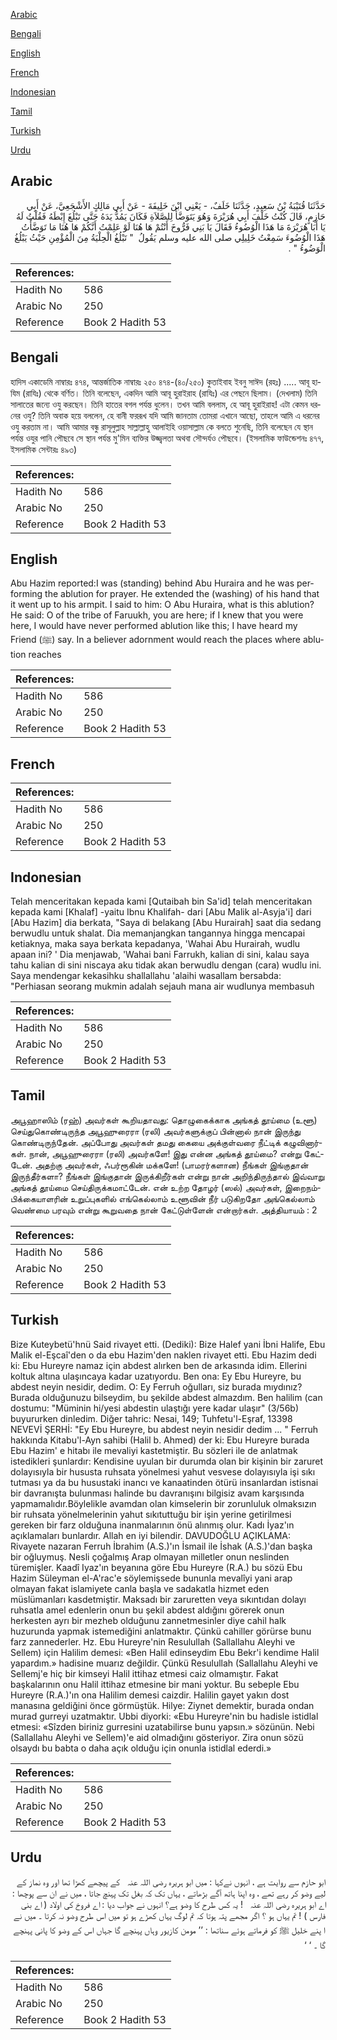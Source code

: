 [Arabic](#arabic)

[Bengali](#bengali)

[English](#english)

[French](#french)

[Indonesian](#indonesian)

[Tamil](#tamil)

[Turkish](#turkish)

[Urdu](#urdu)

## Arabic


<div dir="rtl" lang="ar" style={{fontSize:'larger',backgroundColor:'#f8f9fa',padding:20}}>
حَدَّثَنَا قُتَيْبَةُ بْنُ سَعِيدٍ، حَدَّثَنَا خَلَفٌ، - يَعْنِي ابْنَ خَلِيفَةَ - عَنْ أَبِي مَالِكٍ الأَشْجَعِيَّ، عَنْ أَبِي حَازِمٍ، قَالَ كُنْتُ خَلْفَ أَبِي هُرَيْرَةَ وَهُوَ يَتَوَضَّأُ لِلصَّلاَةِ فَكَانَ يَمُدُّ يَدَهُ حَتَّى تَبْلُغَ إِبْطَهُ فَقُلْتُ لَهُ يَا أَبَا هُرَيْرَةَ مَا هَذَا الْوُضُوءُ فَقَالَ يَا بَنِي فَرُّوخَ أَنْتُمْ هَا هُنَا لَوْ عَلِمْتُ أَنَّكُمْ هَا هُنَا مَا تَوَضَّأْتُ هَذَا الْوُضُوءَ سَمِعْتُ خَلِيلِي صلى الله عليه وسلم يَقُولُ ‏ "‏ تَبْلُغُ الْحِلْيَةُ مِنَ الْمُؤْمِنِ حَيْثُ يَبْلُغُ الْوَضُوءُ ‏"‏ ‏.‏
</div>
<div style={{backgroundColor:'#f8f9fa',padding:20, marginBottom: 10}}><table> <thead> <tr> <th>References:</th> <th></th> </tr> </thead> <tbody><tr><td>Hadith No</td><td>586</td></tr><tr><td>Arabic No</td><td>250</td></tr><tr><td>Reference</td><td>Book 2 Hadith 53</td></tr></tbody></table></div>

## Bengali


<div dir="ltr" lang="bn" style={{fontSize:'larger',backgroundColor:'#f8f9fa',padding:20}}>
হাদিস একাডেমি নাম্বারঃ ৪৭৪, আন্তর্জাতিক নাম্বারঃ ২৫০ ৪৭৪-(৪০/২৫০) কুতাইবাহ ইবনু সাঈদ (রহঃ) ..... আবূ হাযিম (রাযিঃ) থেকে বর্ণিত। তিনি বলেছেন, একদিন আমি আবূ হুরাইরাহ (রাযিঃ) এর পেছনে ছিলাম। (দেখলাম) তিনি সালাতের জন্যে ওযু করছেন। তিনি হাতের বগল পর্যন্ত ধুলেন। তখন আমি বললাম, হে আবূ হুরাইরাহ! এটা কেমন ধরনের ওযু? তিনি অবাক হয়ে বললেন, হে বানী ফররূখ যদি আমি জানতাম তোমরা এখানে আছো, তাহলে আমি এ ধরনের ওযু করতাম না। আমি আমার বন্ধু রাসূলুল্লাহ সাল্লাল্লাহু আলাইহি ওয়াসাল্লাম কে বলতে শুনেছি, তিনি বলেছেন যে স্থান পর্যন্ত ওযুর পানি পৌছবে সে স্থান পর্যন্ত মু'মিন ব্যক্তির উজ্জ্বলতা অথবা সৌন্দর্যও পৌছবে। (ইসলামিক ফাউন্ডেশনঃ ৪৭৭, ইসলামিক সেন্টারঃ ৪৯৩)
</div>
<div style={{backgroundColor:'#f8f9fa',padding:20, marginBottom: 10}}><table> <thead> <tr> <th>References:</th> <th></th> </tr> </thead> <tbody><tr><td>Hadith No</td><td>586</td></tr><tr><td>Arabic No</td><td>250</td></tr><tr><td>Reference</td><td>Book 2 Hadith 53</td></tr></tbody></table></div>

## English


<div dir="ltr" lang="en" style={{fontSize:'larger',backgroundColor:'#f8f9fa',padding:20}}>
Abu Hazim reported:I was (standing) behind Abu Huraira and he was performing the ablution for prayer. He extended the (washing) of his hand that it went up to his armpit. I said to him: O Abu Huraira, what is this ablution? He said: O of the tribe of Faruukh, you are here; if I knew that you were here, I would have never performed ablution like this; I have heard my Friend (ﷺ) say. In a believer adornment would reach the places where ablution reaches
</div>
<div style={{backgroundColor:'#f8f9fa',padding:20, marginBottom: 10}}><table> <thead> <tr> <th>References:</th> <th></th> </tr> </thead> <tbody><tr><td>Hadith No</td><td>586</td></tr><tr><td>Arabic No</td><td>250</td></tr><tr><td>Reference</td><td>Book 2 Hadith 53</td></tr></tbody></table></div>

## French


<div dir="ltr" lang="fr" style={{fontSize:'larger',backgroundColor:'#f8f9fa',padding:20}}>

</div>
<div style={{backgroundColor:'#f8f9fa',padding:20, marginBottom: 10}}><table> <thead> <tr> <th>References:</th> <th></th> </tr> </thead> <tbody><tr><td>Hadith No</td><td>586</td></tr><tr><td>Arabic No</td><td>250</td></tr><tr><td>Reference</td><td>Book 2 Hadith 53</td></tr></tbody></table></div>

## Indonesian


<div dir="ltr" lang="id" style={{fontSize:'larger',backgroundColor:'#f8f9fa',padding:20}}>
Telah menceritakan kepada kami [Qutaibah bin Sa'id] telah menceritakan kepada kami [Khalaf] -yaitu Ibnu Khalifah- dari [Abu Malik al-Asyja'i] dari [Abu Hazim] dia berkata, "Saya di belakang [Abu Hurairah] saat dia sedang berwudlu untuk shalat. Dia memanjangkan tangannya hingga mencapai ketiaknya, maka saya berkata kepadanya, 'Wahai Abu Hurairah, wudlu apaan ini? ' Dia menjawab, 'Wahai bani Farrukh, kalian di sini, kalau saya tahu kalian di sini niscaya aku tidak akan berwudlu dengan (cara) wudlu ini. Saya mendengar kekasihku shallallahu 'alaihi wasallam bersabda: "Perhiasan seorang mukmin adalah sejauh mana air wudlunya membasuh
</div>
<div style={{backgroundColor:'#f8f9fa',padding:20, marginBottom: 10}}><table> <thead> <tr> <th>References:</th> <th></th> </tr> </thead> <tbody><tr><td>Hadith No</td><td>586</td></tr><tr><td>Arabic No</td><td>250</td></tr><tr><td>Reference</td><td>Book 2 Hadith 53</td></tr></tbody></table></div>

## Tamil


<div dir="ltr" lang="ta" style={{fontSize:'larger',backgroundColor:'#f8f9fa',padding:20}}>
அபூஹாஸிம் (ரஹ்) அவர்கள் கூறியதாவது: தொழுகைக்காக அங்கத் தூய்மை (உளூ) செய்துகொண்டிருந்த அபூஹுரைரா (ரலி) அவர்களுக்குப் பின்னால் நான் இருந்து கொண்டிருந்தேன். அப்போது அவர்கள் தமது கையை அக்குள்வரை நீட்டிக் கழுவினார்கள். நான், அபூஹுரைரா (ரலி) அவர்களே! இது என்ன அங்கத் தூய்மை? என்று கேட்டேன். அதற்கு அவர்கள், ஃபர்ரூகின் மக்களே! (பாமரர்களான) நீங்கள் இங்குதான் இருந்தீர்களா? நீங்கள் இங்குதான் இருக்கிறீர்கள் என்று நான் அறிந்திருந்தால் இவ்வாறு அங்கத் தூய்மை செய்திருக்கமாட்டேன். என் உற்ற தோழர் (ஸல்) அவர்கள், இறைநம்பிக்கையாளரின் உறுப்புகளில் எங்கெல்லாம் உளூவின் நீர் படுகிறதோ அங்கெல்லாம் வெண்மை பரவும் என்று கூறுவதை நான் கேட்டுள்ளேன் என்றார்கள். அத்தியாயம் : 2
</div>
<div style={{backgroundColor:'#f8f9fa',padding:20, marginBottom: 10}}><table> <thead> <tr> <th>References:</th> <th></th> </tr> </thead> <tbody><tr><td>Hadith No</td><td>586</td></tr><tr><td>Arabic No</td><td>250</td></tr><tr><td>Reference</td><td>Book 2 Hadith 53</td></tr></tbody></table></div>

## Turkish


<div dir="ltr" lang="tr" style={{fontSize:'larger',backgroundColor:'#f8f9fa',padding:20}}>
Bize Kuteybetü'hnü Said rivayet etti. (Dediki): Bize Halef yani İbni Halife, Ebu Malik el-Eşcaî'den o da ebu Hazim'den naklen rivayet etti. Ebu Hazim dedi ki: Ebu Hureyre namaz için abdest alırken ben de arkasında idim. Ellerini koltuk altına ulaşıncaya kadar uzatıyordu. Ben ona: Ey Ebu Hureyre, bu abdest neyin nesidir, dedim. O: Ey Ferruh oğulları, siz burada mıydınız? Burada olduğunuzu bilseydim, bu şekilde abdest almazdım. Ben halilim (can dostumu: "Müminin hi/yesi abdestin ulaştığı yere kadar ulaşır" (3/56b) buyururken dinledim. Diğer tahric: Nesai, 149; Tuhfetu'l-Eşraf, 13398 NEVEVİ ŞERHİ: "Ey Ebu Hureyre, bu abdest neyin nesidir dedim ... " Ferruh hakkında Kitabu'l-Ayn sahibi (Halil b. Ahmed) der ki: Ebu Hureyre burada Ebu Hazim' e hitabı ile mevaliyi kastetmiştir. Bu sözleri ile de anlatmak istedikleri şunlardır: Kendisine uyulan bir durumda olan bir kişinin bir zaruret dolayısıyla bir hususta ruhsata yönelmesi yahut vesvese dolayısıyla işi sıkı tutması ya da bu husustaki inancı ve kanaatinden ötürü insanlardan istisnai bir davranışta bulunması halinde bu davranışını bilgisiz avam karşısında yapmamalıdır.Böylelikle avamdan olan kimselerin bir zorunluluk olmaksızın bir ruhsata yönelmelerinin yahut sıkıtuttuğu bir işin yerine getirilmesi gereken bir farz olduğuna inanmalarının önü alınmış olur. Kadı İyaz'ın açıklamaları bunlardır. Allah en iyi bilendir. DAVUDOĞLU AÇIKLAMA: Rivayete nazaran Ferruh İbrahim (A.S.)'ın İsmail ile İshak (A.S.)'dan başka bir oğluymuş. Nesli çoğalmış Arap olmayan milletler onun neslinden türemişler. Kaadî Iyaz'ın beyanına göre Ebu Hureyre (R.A.) bu sözü Ebu Hazim Süleyman el-A'rac'e söylemişsede bununla mevalîyi yani arap olmayan fakat islamiyete canla başla ve sadakatla hizmet eden müslümanları kasdetmiştir. Maksadı bir zaruretten veya sıkıntıdan dolayı ruhsatla amel edenlerin onun bu şekil abdest aldığını görerek onun herkesten ayrı bir mezheb olduğunu zannetmesinler diye cahil halk huzurunda yapmak istemediğini anlatmaktır. Çünkü cahiller görürse bunu farz zannederler. Hz. Ebu Hureyre'nin Resulullah (Sallallahu Aleyhi ve Sellem) için Halilim demesi: «Ben Halil edinseydim Ebu Bekr'i kendime Halil yapardım.» hadisine muarız değildir. Çünkü Resulullah (Sallallahu Aleyhi ve Sellemj'e hiç bir kimseyi Halil ittihaz etmesi caiz olmamıştır. Fakat başkalarının onu Halil ittihaz etmesine bir mani yoktur. Bu sebeple Ebu Hureyre (R.A.)'ın ona Halilim demesi caizdir. Halilin gayet yakın dost manasına geldiğini önce görmüştük. Hilye: Ziynet demektir, burada ondan murad gurreyi uzatmaktır. Ubbi diyorki: «Ebu Hureyre'nin bu hadisle istidlal etmesi: «Sîzden biriniz gurresini uzatabilirse bunu yapsın.» sözünün. Nebi (Sallallahu Aleyhi ve Sellem)'e aid olmadığını gösteriyor. Zira onun sözü olsaydı bu babta o daha açık olduğu için onunla istidlal ederdi.»
</div>
<div style={{backgroundColor:'#f8f9fa',padding:20, marginBottom: 10}}><table> <thead> <tr> <th>References:</th> <th></th> </tr> </thead> <tbody><tr><td>Hadith No</td><td>586</td></tr><tr><td>Arabic No</td><td>250</td></tr><tr><td>Reference</td><td>Book 2 Hadith 53</td></tr></tbody></table></div>

## Urdu


<div dir="rtl" lang="ur" style={{fontSize:'larger',backgroundColor:'#f8f9fa',padding:20}}>
ابو حازم سے روایت ہے ، انہوں نےکہا : میں ابو ہریرہ ‌رضی ‌اللہ ‌عنہ ‌ ‌ کے پیچھے کھڑا تھا اور وہ نماز کے لیے وضو کر رہے تھے ، وہ اپنا ہاتھ آگے بڑھاتے ، یہاں تک کہ بغل تک پہنچ جاتا ، میں نے ان سے پوچھا : اے ابو ہریرہ ‌رضی ‌اللہ ‌عنہ ‌ ‌ ! یہ کس طرح کا وضو ہے؟ انہوں نے جواب دیا : اے فروخ کی اولاد ( اے بنی فارس ) ! تم یہاں ہو ؟ اگر مجھے پتہ ہوتا کہ تم لوگ یہاں کھڑے ہو تو میں اس طرح وضو نہ کرتا ۔ میں نے ا پنے خلیل ﷺ کو فرماتے ہوئے سناتھا : ’’ مومن کازیور وہاں پہنچے گا جہاں اس کے وضو کا پانی پہنچے گا ۔ ‘ ‘
</div>
<div style={{backgroundColor:'#f8f9fa',padding:20, marginBottom: 10}}><table> <thead> <tr> <th>References:</th> <th></th> </tr> </thead> <tbody><tr><td>Hadith No</td><td>586</td></tr><tr><td>Arabic No</td><td>250</td></tr><tr><td>Reference</td><td>Book 2 Hadith 53</td></tr></tbody></table></div>